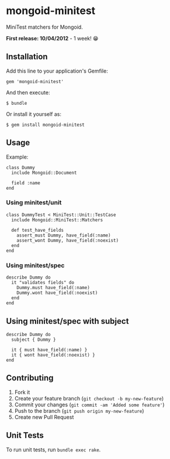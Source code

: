 # mongoid-minitest

MiniTest matchers for Mongoid.

**First release: 10/04/2012** - 1 week! :grin:

## Installation

Add this line to your application's Gemfile:

    gem 'mongoid-minitest'

And then execute:

    $ bundle

Or install it yourself as:

    $ gem install mongoid-minitest

## Usage

Example:

    class Dummy
      include Mongoid::Document

      field :name
    end

### Using minitest/unit

    class DummyTest < MiniTest::Unit::TestCase
      include Mongoid::MiniTest::Matchers

      def test_have_fields
        assert_must Dummy, have_field(:name)
        assert_wont Dummy, have_field(:noexist) 
      end
    end

### Using minitest/spec

    describe Dummy do
      it "validates fields" do
        Dummy.must have_field(:name)
        Dummy.wont have_field(:noexist)
      end
    end

## Using minitest/spec with subject

    describe Dummy do
      subject { Dummy }

      it { must have_field(:name) }
      it { wont have_field(:noexist) }
    end

## Contributing

1. Fork it
2. Create your feature branch (`git checkout -b my-new-feature`)
3. Commit your changes (`git commit -am 'Added some feature'`)
4. Push to the branch (`git push origin my-new-feature`)
5. Create new Pull Request

## Unit Tests

To run unit tests, run `bundle exec rake`.
